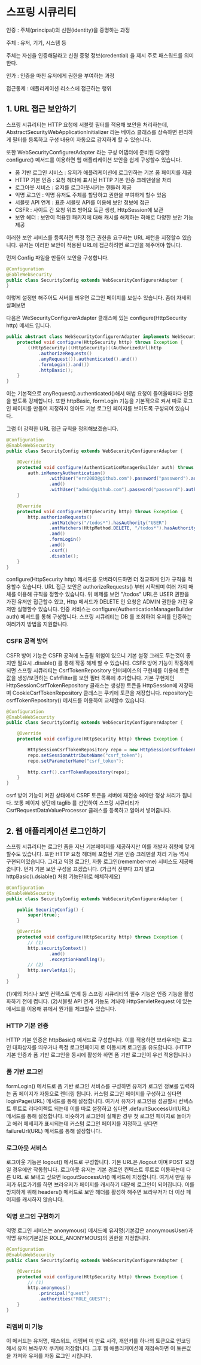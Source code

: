 # 스프링 시큐리티
인증 : 주체(principal)의 신원(identity)을 증명하는 과정

주체 : 유저, 기기, 시스템 등

주체는 자신을 인증해달라고 신원 증명 정보(credential) 을 제시 주로 패스워드를 의미한다.

인가 : 인증을 마친 유저에게 권한을 부여하는 과정

접근통제 : 애플리케이션 리소스에 접근하는 행위

## 1. URL 접근 보안하기
스프링 시큐리티는 HTTP 요청에 서블릿 필터를 적용해 보안을 처리하는데,
AbstractSecurityWebApplicationInitializer 라는 베이스 클래스를 상속하면 편리하게 필터를 등록하고
구성 내용이 자동으로 감지하게 할 수 있습니다.

또한 WebSecurityConfigurerAdapter 라는 구성 어댑터에 준비된 다양한 configure() 메서드를 이용하면
웹 애플리케이션 보안을 쉽게 구성할수 있습니다.
* 폼 기반 로그인 서비스 : 유저가 애플리케이션에 로그인하는 기본 폼 페이지를 제공
* HTTP 기본 인증 : 요청 헤더에 표시된 HTTP 기본 인증 크레덴셜을 처리
* 로그아웃 서비스 : 유저를 로그아웃시키는 핸들러 제공
* 익명 로그인 : 익명 유저도 주체를 할당하고 권한을 부여하게 할수 있음
* 서블릿 API 연계 : 표준 서블릿 API를 이용해 보안 정보에 접근
* CSFR : 사이트 간 요청 위조 방어요 토큰 생성, HttpSession에 보관
* 보안 헤더 : 보안이 적용된 패키지에 대해 캐시를 해제하는 혀애로 다양한 보안 기능 제공

이러한 보안 서비스를 등록하면 특정 접근 권한을 요구하는 URL 패턴을 지정할수 있습니다.
유저는 이러한 보안이 적용된 URL에 접근하려면 로그인을 해주어야 합니다.

먼저 Config 파일을 만들어 보안을 구성합니다.    
```java
@Configuration
@EableWebSecurity
public class SecurityConfig extends WebSecurityConfigurerAdapter {
} 
```
이렇게 설정만 해주어도 서버를 띄우면 로그인 페이지를 보실수 있습니다. 좀더 자세히 살펴보면

다음은 WeSecurityConfigurerAdapter 클래스에 있는 configure(HttpSecurity http) 메서드 입니다.
```java
public abstract class WebSecurityConfigurerAdapter implements WebSecurityConfigurer<WebSecurity> {
    protected void configure(HttpSecurity http) throws Exception {
        ((HttpSecurity)((HttpSecurity)((AuthorizedUrl)http
            .authorizeRequests()
            .anyRequest()).authenticated().and())
            .formLogin().and())
            .httpBasic();
    }
}
```
이는 기본적으로 anyRequest().authenticated()해서 매법 요청이 들어올때마다 인증을 받도록 강제합니다.
또한 httpBasic, formLogin 기능을 기본적으로 켜서 따로 로그인 페이지를 만들어 지정하지 않아도 기본 로그인
페이지를 보이도록 구성되어 있습니다.

그럼 더 강력한 URL 접근 규칙을 정의해보겠습니다.
```java
@Configuration
@EnableWebSecurity
public class SecurityConfig extends WebSecurityConfigurerAdapter {

    @Override
    protected void configure(AuthenticationManagerBuilder auth) throws Exception {
        auth.inMemoryAuthentication()
                .withUser("err2083@github.com").password("password").authorities("USER")
                .and()
                .withUser("admin@github.com").password("password").authorities("USER", "ADMIN");
    }

    @Override
    protected void configure(HttpSecurity http) throws Exception {
        http.authorizeRequests()
                .antMatchers("/todos*").hasAuthority("USER")
                .antMatchers(HttpMethod.DELETE, "/todos*").hasAuthority("ADMIN")
                .and()
                .formLogin()
                .and()
                .csrf()
                .disable();
    }
}
```
configure(HttpSecurity http) 메서드를 오버라이드하면 더 정교하게 인가 규칙을 적용할수 있습니다.
URL 접근 보안은 authorizeRequests() 부터 시작되며 여러 가지 매체를 이용해 규칙을 정할수 있습니다.
위 예제를 보면 "/todos" URL은 USER 권한을 가진 유저만 접근할수 있고, Http 메서드가 DELETE 인 요청은
ADMIN 권한을 가진 유저만 실행할수 있습니다.
인증 서비스는 configure(AuthenticationManagerBuilder auth) 메서드를 통해 구성합니다.
스프링 시큐리티는 DB 를 조회하여 유저를 인증하는 여러가지 방법을 지원합니다.

### CSFR 공격 방어
CSFR 방어 기능은 CSFR 공격에 노출될 위험이 있으니 기본 설정 그래도 두는것이 좋지만 필요시 .disable() 를 통해 작동 해제 할 수 있습니다.
CSFR 방어 기능이 작동하게 되면 스프링 시큐리티는 CsrfTokenRepository 인터페이스의 구현체를 이용해 토큰 값을 생성/보관하는 CsfrFilter를
보안 필터 목록에 추가합니다. 기본 구현체인 HttpSessionCsrfTokenRepository 클래스는 생성한 토큰을 HttpSession에 저장하며
CookieCsrfTokenRepository 클래스는 쿠키에 토큰을 저장합니다. repository는 csrfTokenRepository() 메서드를 이용하여 
교체할수 있습니다. 
```java
@Configuration
@EnableWebSecurity
public class SecurityConfig extends WebSecurityConfigurerAdapter {

    @Override
    protected void configure(HttpSecurity http) throws Exception {

        HttpSessionCsrfTokenRepository repo = new HttpSessionCsrfTokenRepository();
        repo.setSessionAttributeName("csrf_token");
        repo.setParameterName("csrf_token");
        
        http.csrf().csrfTokenRepository(repo);
    }
}
```
csrf 방어 기능이 켜진 상태에서 CSRF 토큰을 서버에 재전송 해야만 정상 처리가 됩니다.
보통 페이지 상단에 taglib 를 선언하여 스프링 시큐리티가 CsrfRequestDataValueProcessor 클래스를 등록하고 
알아서 넣어줍니다.

## 2. 웹 애플리케이션 로그인하기
스프링 시큐리티는 로그인 폼을 지닌 기본페이지를 제공하지만 이를 개발자 취향에 맞게 할수도 있습니다.
또한 HTTP 요청 헤더에 포함된 기본 인증 크레덴셜 처리 기능 역시 구현되어있습니다.
그리고 익명 로그인, 자동 로그인(remember-me) 서비스도 제공해줍니다.
먼저 기본 보안 구성을 끄겠습니다. (가급적 전부다 끄지 말고 httpBasic().dsiable() 처럼 기능단위로 해체하세요)

```java
@Configuration
@EnableWebSecurity
public class SecurityConfig extends WebSecurityConfigurerAdapter {

    public SecurityConfig() {
        super(true);
    }

    @Override
    protected void configure(HttpSecurity http) throws Exception {
        // (1)
        http.securityContext()
                .and()
                .exceptionHandling();
        // (2)
        http.servletApi();
    }
}
```
(1)예외 처리나 보안 컨텍스트 연계 등 스프링 시큐리티의 필수 기능은 인증 기능을 활성화하기 전에 켭니다.
(2)서블릿 API 연계 기능도 켜놔야 HttpServletRequest 에 있는 메서드를 이용해 뷰에서 뭔가를 체크할수 있습니다.

### HTTP 기본 인증
HTTP 기본 인증은 httpBasic() 메서드로 구성합니다. 이를 적용하면 브라우저는 로그인 대화상자를 띄우거나 특정 로그인페이지
로 이동시켜 로그인을 유도합니다. (HTTP 기본 인증과 폼 기반 로그인을 동시에 활성화 하면 폼 기반 로그인이 우선 적용됩니다.)

### 폼 기반 로그인
formLogin() 메서드로 폼 기반 로그인 서비스를 구성하면 유저가 로그인 정보를 입력하는 폼 페이지가 자동으로 렌더링 됩니다.
커스텀 로그인 페이지를 구성하고 싶다면 loginPage(URL) 메서드를 통해 설정합니다.
여기서 유저가 로그인응 성공할시 컨텍스트 루트로 리다이렉트 되는데 이를 따로 설정하고 싶다면
.defaultSuccessUrl(URL) 메서드를 통해 설정합니다.
비슷하기 로그인이 실패한 경우 첫 로그인 페이지로 돌아가고 에러 메세지가 표시되는데 커스텀 로그인 페이지를 지정하고 싶다면
failureUrl(URL) 메서드를 통해 설장합니다.

### 로그아웃 서비스
로그아웃 기능은 logout() 메서드로 구성합니다. 기본 URL은 /logout 이며 POST 요청일 경우에만 작동합니다.
로그아웃 유저는 기본 경로인 컨텍스트 루트로 이동하는데 다른 URL 로 보내고 싶으면 logoutSuccessUrl() 메서드에 지정합니다.
여기서 만일 유저가 뒤로가기를 하면 브라우저가 페이지를 캐시하기 때문에 로그인이 되어집니다. 이를 방지하게 위해
headers() 메서드로 보안 헤더를 활성하 해주면 브라우저가 더 이상 페이지를 캐시하지 않습니다.

### 익명 로그인 구현하기
익명 로그인 서비스는 anonymous() 메서드에 유저명(기본값은 anonymousUser)과 익명 유저(기본값은 ROLE_ANONYMOUS)의
권한을 지정합니다.
```java
@Configuration
@EnableWebSecurity
public class SecurityConfig extends WebSecurityConfigurerAdapter {

    @Override
    protected void configure(HttpSecurity http) throws Exception {
        // (1)
        http.anonymous()
            .principal("guest")
            .authorities("ROLE_GUEST");
    }
}
```

### 리멤버 미 기능
이 메서드는 유저명, 패스워드, 리멤버 미 만료 시각, 개인키를 하나의 토큰으로 인코딩해서 유저 브라우저 쿠키에 저장합니다.
그후 웹 애플리케이션에 재접속하면 이 토큰값을 가져와 유저를 자동 로그인 시킵니다.
